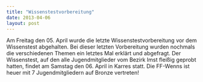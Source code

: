 ```yaml
---
title: "Wissenstestvorbereitung"
date: 2013-04-06
layout: post
---
```


Am Freitag den 05. April wurde die letzte Wissenstestvorbereitung vor dem Wissenstest abgehalten. Bei dieser letzten Vorbereitung wurden nochmals die verschiedenen Themen ein letztes Mal erklärt und abgefragt. Der Wissenstest, auf den alle Jugendmitglieder vom Bezirk Imst fleißig geprobt hatten, findet am Samstag den 06. April in Karres statt. Die FF-Wenns ist heuer mit 7 Jugendmitgliedern auf Bronze vertreten!